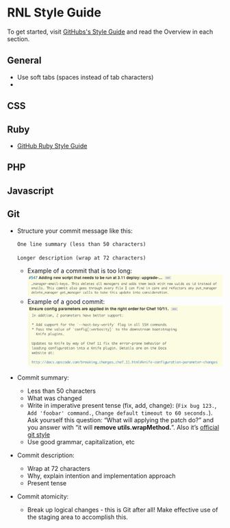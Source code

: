 RNL Style Guide
================================================================================

To get started, visit [GitHubs's Style Guide](https://github.com/styleguide/) and read the Overview in
each section.

General
--------------------------------------------------------------------------------
* Use soft tabs (spaces instead of tab characters)
* 

CSS
--------------------------------------------------------------------------------


Ruby
--------------------------------------------------------------------------------
* [GitHub Ruby Style Guide](https://github.com/styleguide/ruby)

PHP
--------------------------------------------------------------------------------


Javascript
--------------------------------------------------------------------------------


Git
--------------------------------------------------------------------------------
* Structure your commit message like this:

    ```
    One line summary (less than 50 characters)

    Longer description (wrap at 72 characters)
    ```
    * Example of a commit that is too long:
        ![poor commit](images/poor-commit-example.png)
    * Example of a good commit:
        ![poor commit](images/good-commit-example.png)
* Commit summary:
    * Less than 50 characters
    * What was changed
    * Write in imperative present tense (fix, add, change): (`Fix bug 123.`, `Add 'foobar' command.`, `Change default timeout to 60 seconds.`).
      Ask yourself this question: “What will applying the patch do?”
      and you answer with “it will **remove utils.wrapMethod.**”.
      Also it’s
      [official git style](http://repo.or.cz/w/git.git?a=blob;f=Documentation/SubmittingPatches;hb=HEAD)
    * Use good grammar, capitalization, etc
* Commit description:
    * Wrap at 72 characters
    * Why, explain intention and implementation approach
    * Present tense
* Commit atomicity:
    * Break up logical changes - this is Git after all! Make effective use of
        the staging area to accomplish this.